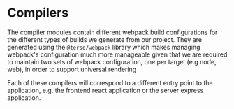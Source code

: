 # Compilers

The compiler modules contain different webpack build configurations for the different types of
builds we generate from our project.  They are generated using the `@terse/webpack` library which
makes managing webpack's configuration much more manageable given that we are required to maintain
two sets of webpack configuration, one per target (e.g node, web), in order to support universal rendering

Each of these compilers will correspond to a different entry point to the application,
e.g. the frontend react application or the server express application.
